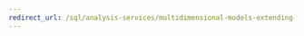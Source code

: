 ```yaml
---
redirect_url: /sql/analysis-services/multidimensional-models-extending-olap-stored-procedures/accessing-query-context-in-stored-procedures
---
```

